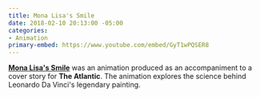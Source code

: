 ```yaml
---
title: Mona Lisa's Smile
date: 2018-02-10 20:13:00 -05:00
categories:
- Animation
primary-embed: https://www.youtube.com/embed/GyT1wPQSER8
---
```


[**Mona Lisa's Smile**](https://www.theatlantic.com/video/index/542025/leonardo-da-vinci-augmented-reality-mona-lisa/) was an animation produced as an accompaniment to a cover story for __The Atlantic__. The animation explores the science behind Leonardo Da Vinci's legendary painting.